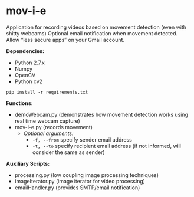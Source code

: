 # mov-i-e
Application for recording videos based on movement detection (even with shitty webcams)
Optional email notification when movement detected. Allow “less secure apps” on your Gmail account.

**Dependencies:**
- Python 2.7.x
- Numpy
- OpenCV
- Python cv2

`pip install -r requirements.txt`

**Functions:**
- demoWebcam.py (demonstrates how movement detection works using real time webcam capture)
- mov-i-e.py (records movement)
    + *Optional arguments:*
        * `-f, --from` specify sender email address
        * `-t, --to` specify recipient email address (if not informed, will consider the same as sender)

**Auxiliary Scripts:**
- processing.py (low coupling image processing techniques)
- imageIterator.py (image iterator for video processing)
- emailHandler.py (provides SMTP/email notification)

